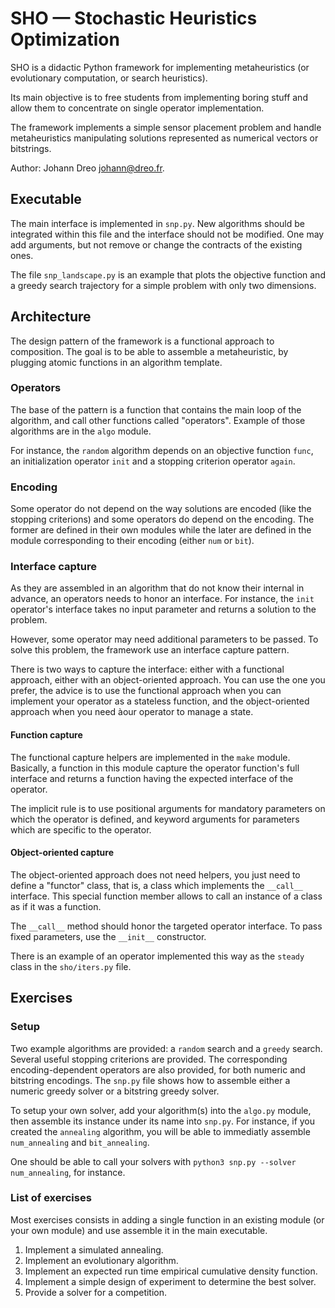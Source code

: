 # SHO — Stochastic Heuristics Optimization

SHO is a didactic Python framework for implementing metaheuristics
(or evolutionary computation, or search heuristics).

Its main objective is to free students from implementing boring stuff
and allow them to concentrate on single operator implementation.

The framework implements a simple sensor placement problem
and handle metaheuristics manipulating solutions represented as
numerical vectors or bitstrings.

Author: Johann Dreo <johann@dreo.fr>.

## Executable

The main interface is implemented in `snp.py`.
New algorithms should be integrated within this file and the interface should not be modified.
One may add arguments, but not remove or change the contracts of the existing ones.

The file `snp_landscape.py` is an example that plots the objective function
and a greedy search trajectory for a simple problem with only two dimensions.

## Architecture

The design pattern of the framework is a functional approach to composition.
The goal is to be able to assemble a metaheuristic, by plugging atomic
functions in an algorithm template.

### Operators

The base of the pattern is a function that contains the main loop
of the algorithm, and call other functions called "operators".
Example of those algorithms are in the `algo` module.

For instance, the `random` algorithm depends on an objective function `func`,
an initialization operator `init` and a stopping criterion operator `again`.

### Encoding

Some operator do not depend on the way solutions are encoded
(like the stopping criterions) and some operators do depend on the encoding.
The former are defined in their own modules while the later are defined
in the module corresponding to their encoding (either `num` or `bit`).

### Interface capture

As they are assembled in an algorithm that do not know their internal
in advance, an operators needs to honor an interface.
For instance, the `init` operator's interface takes no input parameter
and returns a solution to the problem.

However, some operator may need additional parameters to be passed.
To solve this problem, the framework use an interface capture pattern.

There is two ways to capture the interface: either with a functional approach,
either with an object-oriented approach.
You can use the one you prefer, the advice is to use the functional approach when
you can implement your operator as a stateless function,
and the object-oriented approach when you need àour operator to manage a state.

#### Function capture

The functional capture helpers are implemented in the `make` module.
Basically, a function in this module capture the operator function's full
interface and returns a function having the expected interface of the
operator.

The implicit rule is to use positional arguments for mandatory parameters
on which the operator is defined, and keyword arguments for parameters
which are specific to the operator.

#### Object-oriented capture

The object-oriented approach does not need helpers,
you just need to define a "functor" class,
that is, a class which implements the `__call__` interface.
This special function member allows to call an instance of a class
as if it was a function.

The `__call__` method should honor the targeted operator interface.
To pass fixed parameters, use the `__init__` constructor.

There is an example of an operator implemented this way
as the `steady` class in the `sho/iters.py` file.

## Exercises

### Setup

Two example algorithms are provided: a `random` search
and a `greedy` search.
Several useful stopping criterions are provided.
The corresponding encoding-dependent operators are also provided,
for both numeric and bitstring encodings.
The `snp.py` file shows how to assemble either a numeric greedy solver
or a bitstring greedy solver.

To setup your own solver, add your algorithm(s) into the `algo.py` module,
then assemble its instance under its name into `snp.py`.
For instance, if you created the `annealing` algorithm,
you will be able to immediatly assemble `num_annealing` and `bit_annealing`.

One should be able to call your solvers with `python3 snp.py --solver num_annealing`,
for instance.

### List of exercises

Most exercises consists in adding a single function in an existing module
(or your own module) and use assemble it in the main executable.

1. Implement a simulated annealing.
2. Implement an evolutionary algorithm.
3. Implement an expected run time empirical cumulative density function.
4. Implement a simple design of experiment to determine the best solver.
5. Provide a solver for a competition.
